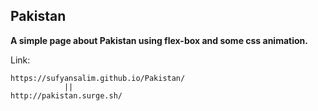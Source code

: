 ## Pakistan

__A simple page about Pakistan using flex-box and some css animation.__

Link:
```
https://sufyansalim.github.io/Pakistan/
            ||
http://pakistan.surge.sh/
```

